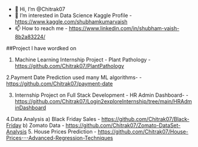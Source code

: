 - 👋 Hi, I’m @Chitrak07
- 👀 I’m interested in Data Science Kaggle Profile - 
           https://www.kaggle.com/shubhamkumarvaish
- 📫 How to reach me - https://www.linkedin.com/in/shubham-vaish-8b2a83224/

##Project I have wordked on

1. Machine Learning Internship Project - Plant Pathology
           -  https://github.com/Chitrak07/PlantPathology

2.Payment Date Prediction  used many ML algorithms-
           - https://github.com/Chitrak07/payment-date

3. Internship Project on Full Stack Development - HR Admin Dashboard-
           - https://github.com/Chitrak07/Login2exploreInternship/tree/main/HRAdminDashboard

4.Data Analysis
   a) Black Friday Sales
           - https://github.com/Chitrak07/Black-Friday
   b) Zomato Data 
           - https://github.com/Chitrak07/Zomato-DataSet-Analysis
5. House Prices Prediction
           - https://github.com/Chitrak07/House-Prices---Advanced-Regression-Techniques

<!---
Chitrak07/Chitrak07 is a ✨ special ✨ repository because its `README.md` (this file) appears on your GitHub profile.
You can click the Preview link to take a look at your changes.
--->
